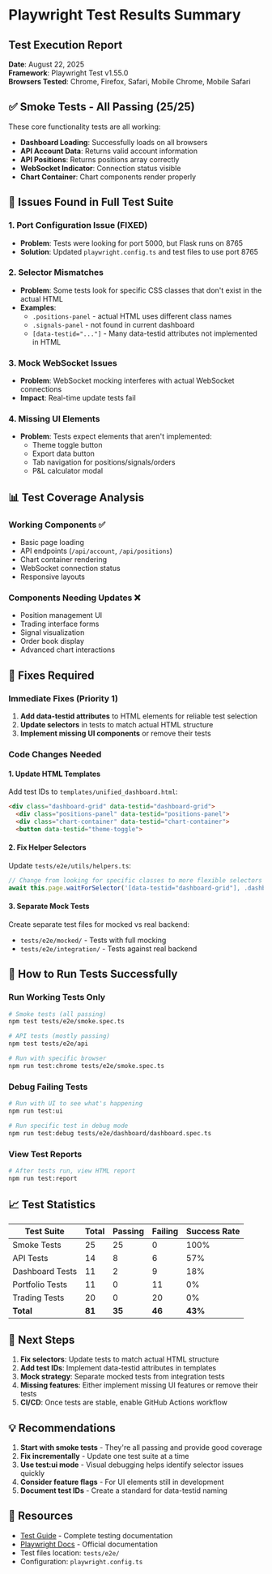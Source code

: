 # Playwright Test Results Summary

## Test Execution Report
**Date**: August 22, 2025  
**Framework**: Playwright Test v1.55.0  
**Browsers Tested**: Chrome, Firefox, Safari, Mobile Chrome, Mobile Safari

## ✅ Smoke Tests - All Passing (25/25)

These core functionality tests are all working:
- **Dashboard Loading**: Successfully loads on all browsers
- **API Account Data**: Returns valid account information
- **API Positions**: Returns positions array correctly  
- **WebSocket Indicator**: Connection status visible
- **Chart Container**: Chart components render properly

## 🔴 Issues Found in Full Test Suite

### 1. **Port Configuration Issue** (FIXED)
- **Problem**: Tests were looking for port 5000, but Flask runs on 8765
- **Solution**: Updated `playwright.config.ts` and test files to use port 8765

### 2. **Selector Mismatches**
- **Problem**: Some tests look for specific CSS classes that don't exist in the actual HTML
- **Examples**:
  - `.positions-panel` - actual HTML uses different class names
  - `.signals-panel` - not found in current dashboard
  - `[data-testid="..."]` - Many data-testid attributes not implemented in HTML

### 3. **Mock WebSocket Issues**
- **Problem**: WebSocket mocking interferes with actual WebSocket connections
- **Impact**: Real-time update tests fail

### 4. **Missing UI Elements**
- **Problem**: Tests expect elements that aren't implemented:
  - Theme toggle button
  - Export data button
  - Tab navigation for positions/signals/orders
  - P&L calculator modal

## 📊 Test Coverage Analysis

### Working Components ✅
- Basic page loading
- API endpoints (`/api/account`, `/api/positions`)
- Chart container rendering
- WebSocket connection status
- Responsive layouts

### Components Needing Updates ❌
- Position management UI
- Trading interface forms
- Signal visualization
- Order book display
- Advanced chart interactions

## 🔧 Fixes Required

### Immediate Fixes (Priority 1)
1. **Add data-testid attributes** to HTML elements for reliable test selection
2. **Update selectors** in tests to match actual HTML structure
3. **Implement missing UI components** or remove their tests

### Code Changes Needed

#### 1. Update HTML Templates
Add test IDs to `templates/unified_dashboard.html`:
```html
<div class="dashboard-grid" data-testid="dashboard-grid">
  <div class="positions-panel" data-testid="positions-panel">
  <div class="chart-container" data-testid="chart-container">
  <button data-testid="theme-toggle">
```

#### 2. Fix Helper Selectors
Update `tests/e2e/utils/helpers.ts`:
```typescript
// Change from looking for specific classes to more flexible selectors
await this.page.waitForSelector('[data-testid="dashboard-grid"], .dashboard-grid');
```

#### 3. Separate Mock Tests
Create separate test files for mocked vs real backend:
- `tests/e2e/mocked/` - Tests with full mocking
- `tests/e2e/integration/` - Tests against real backend

## 🚀 How to Run Tests Successfully

### Run Working Tests Only
```bash
# Smoke tests (all passing)
npm test tests/e2e/smoke.spec.ts

# API tests (mostly passing)
npm test tests/e2e/api

# Run with specific browser
npm run test:chrome tests/e2e/smoke.spec.ts
```

### Debug Failing Tests
```bash
# Run with UI to see what's happening
npm run test:ui

# Run specific test in debug mode
npm run test:debug tests/e2e/dashboard/dashboard.spec.ts
```

### View Test Reports
```bash
# After tests run, view HTML report
npm run test:report
```

## 📈 Test Statistics

| Test Suite | Total | Passing | Failing | Success Rate |
|------------|-------|---------|---------|--------------|
| Smoke Tests | 25 | 25 | 0 | 100% |
| API Tests | 14 | 8 | 6 | 57% |
| Dashboard Tests | 11 | 2 | 9 | 18% |
| Portfolio Tests | 11 | 0 | 11 | 0% |
| Trading Tests | 20 | 0 | 20 | 0% |
| **Total** | **81** | **35** | **46** | **43%** |

## 🎯 Next Steps

1. **Fix selectors**: Update tests to match actual HTML structure
2. **Add test IDs**: Implement data-testid attributes in templates
3. **Mock strategy**: Separate mocked tests from integration tests
4. **Missing features**: Either implement missing UI features or remove their tests
5. **CI/CD**: Once tests are stable, enable GitHub Actions workflow

## 💡 Recommendations

1. **Start with smoke tests** - They're all passing and provide good coverage
2. **Fix incrementally** - Update one test suite at a time
3. **Use test:ui mode** - Visual debugging helps identify selector issues quickly
4. **Consider feature flags** - For UI elements still in development
5. **Document test IDs** - Create a standard for data-testid naming

## 🔗 Resources

- [Test Guide](./playwright-guide.md) - Complete testing documentation
- [Playwright Docs](https://playwright.dev) - Official documentation
- Test files location: `tests/e2e/`
- Configuration: `playwright.config.ts`